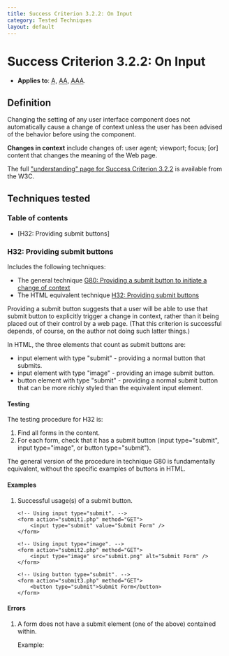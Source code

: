 ```yaml
---
title: Success Criterion 3.2.2: On Input
category: Tested Techniques
layout: default
---
```


# Success Criterion 3.2.2: On Input

- **Applies to**: <abbr title="Single A">A</abbr>, <abbr title="Double A">AA</abbr>, <abbr title="Triple A">AAA</abbr>.

## Definition

Changing the setting of any user interface component does not automatically cause a change of context unless the user has been advised of the behavior before using the component.

**Changes in context** include changes of: user agent; viewport; focus; [or] content that changes the meaning of the Web page.

The full ["understanding" page for Success Criterion 3.2.2](http://www.w3.org/TR/UNDERSTANDING-WCAG20/consistent-behavior-unpredictable-change.html) is available from the W3C.

## Techniques tested

### Table of contents

- [H32: Providing submit buttons]

### <a id="tech-h32">H32: Providing submit buttons</a>

Includes the following techniques:

- The general technique [G80: Providing a submit button to initiate a change of context](http://www.w3.org/TR/2010/NOTE-WCAG20-TECHS-20101014/G80)
- The HTML equivalent technique [H32: Providing submit buttons](http://www.w3.org/TR/2010/NOTE-WCAG20-TECHS-20101014/G32)

Providing a submit button suggests that a user will be able to use that submit button to explicitly trigger a change in context, rather than it being placed out of their control by a web page. (That this criterion is successful depends, of course, on the author not doing such latter things.)

In HTML, the three elements that count as submit buttons are:

- input element with type "submit" - providing a normal button that submits.
- input element with type "image" - providing an image submit button.
- button element with type "submit" - providing a normal submit button that can be more richly styled than the equivalent input element.

#### Testing

The testing procedure for H32 is:

1. Find all forms in the content.
2. For each form, check that it has a submit button (input type="submit", input type="image", or button type="submit").

The general version of the procedure in technique G80 is fundamentally equivalent, without the specific examples of buttons in HTML.

#### Examples

1.  Successful usage(s) of a submit button.

        <!-- Using input type="submit". -->
        <form action="submit1.php" method="GET">
            <input type="submit" value="Submit Form" />
        </form>

        <!-- Using input type="image". -->
        <form action="submit2.php" method="GET">
            <input type="image" src="submit.png" alt="Submit Form" />
        </form>

        <!-- Using button type="submit". -->
        <form action="submit3.php" method="GET">
            <button type="submit">Submit Form</button>
        </form>

#### Errors

1.  A form does not have a submit element (one of the above) contained within.

    Example:

    <form>
    </form>

